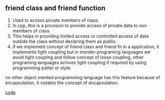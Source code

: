 ## friend class and friend function
1. Used to access private members of class.
2. In cpp, this is a provision to provide access of private data to non members of class. 
3. This helps in providing limited access or controlled access of data outside the class without declaring them as public.
4. if we implement concept of friend class and friend fn in a application, it implements tight coupling but in morden programing languages we avoid tight coupling and follow concept of loose coupling, other programing languages achives tight coupling if required by using programming patter or style. 

no other object orented programming language has this feature because of encapsulation, it voilates the concept of encapsulation.

[code](/classprog/22-4-25.cpp)
